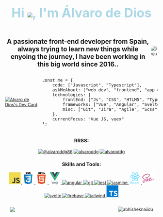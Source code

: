 <h1 align="center" style="font-size: 3em; color: lightblue">Hi <img src="https://media.giphy.com/media/hvRJCLFzcasrR4ia7z/giphy.gif" width="25px">, I'm Álvaro de Dios</h1>
<div style="display: flex; justify-content: space-around; align-items: center;">
<h2 align="center">A passionate front-end developer from Spain, always trying to learn new things while enyoing the journey, I have been working in this big world since 2016..</h2>
<img style="border-radius: 20px" src="https://media.giphy.com/media/Q8PVgv4ub5QIudY42S/giphy.gif" alt="iuju">
</div>

<div style="display: flex; justify-content: space-around; align-items: center;">
<a href="https://app.daily.dev/AlvaroDDG86"><img src="https://api.daily.dev/devcards/35906fed01054a54a0400c279d362593.png?r=p4l" width="200" alt="Alvaro de Dios's Dev Card"/></a>
<pre style="border-radius: 20px" >
const me = {
    code: ["Javascript", "Typescript"],
    askMeAbout: ["web dev", "frontend", "app dev"],
    technologies: {
        frontEnd: ["Js", "CSS", "HTLM5", "Typescript"],
        frameworks: ["Vue", "Angular", "Svelte", "React"],
        misc: ["Git", "Jira", "Agile", "Scss", "TaildwindCSS", "Jest"]
    },
    currentFocus: "Vue JS, vuex"
};
</pre>
</div>
<h3 align="center">RRSS:</h3>
<p align="center">
<a href="https://twitter.com/@alvaroddg86" target="blank"><img align="center" src="https://raw.githubusercontent.com/rahuldkjain/github-profile-readme-generator/master/src/images/icons/Social/twitter.svg" alt="@alvaroddg86" height="30" width="30" /></a>
<a href="https://www.linkedin.com/in/álvaro-de-dios-garcía" target="blank"><img align="center" src="https://raw.githubusercontent.com/peterthehan/peterthehan/master/assets/linkedin.svg" alt="alvaroddg" height="30" width="40" /></a>
<a href="https://www.hackerrank.com/alvaroddg" target="blank"><img align="center" src="https://raw.githubusercontent.com/rahuldkjain/github-profile-readme-generator/master/src/images/icons/Social/hackerrank.svg" alt="alvaroddg" height="30" width="40" /></a>
</p>

<h3 align="center">Skills and Tools:</h3>
<p align="center">
        <a href="https://developer.mozilla.org/en-US/docs/Web/JavaScript" target="_blank" rel="noreferrer"> <img
                src="https://raw.githubusercontent.com/devicons/devicon/master/icons/javascript/javascript-original.svg"
                alt="javascript" width="40" height="40" /> </a>
        <a href="https://www.w3schools.com/css/" target="_blank" rel="noreferrer"> <img
                src="https://raw.githubusercontent.com/devicons/devicon/master/icons/css3/css3-original-wordmark.svg"
                alt="css3" width="40" height="40" /> </a>
        <a href="https://www.w3.org/html/" target="_blank" rel="noreferrer"> <img
                src="https://raw.githubusercontent.com/devicons/devicon/master/icons/html5/html5-original-wordmark.svg"
                alt="html5" width="40" height="40" /> </a>
        <a href="https://vuejs.org/" target="_blank" rel="noreferrer"> <img
                src="https://raw.githubusercontent.com/devicons/devicon/master/icons/vuejs/vuejs-original-wordmark.svg"
                alt="vuejs" width="40" height="40" /> </a>
        <a href="https://angular.io" target="_blank" rel="noreferrer"> <img
                src="https://angular.io/assets/images/logos/angular/angular.svg" alt="angular" width="40" height="40" />
        </a>
        <a href="https://git-scm.com/" target="_blank" rel="noreferrer"> <img
                src="https://www.vectorlogo.zone/logos/git-scm/git-scm-icon.svg" alt="git" width="40" height="40" />
        </a>
        <a href="https://jestjs.io" target="_blank" rel="noreferrer"> <img
                src="https://www.vectorlogo.zone/logos/jestjsio/jestjsio-icon.svg" alt="jest" width="40" height="40" />
        </a>
        <a href="https://jasmine.github.io/" target="_blank" rel="noreferrer"> <img
                src="https://www.vectorlogo.zone/logos/jasmine/jasmine-icon.svg" alt="jasmine" width="40" height="40" />
        </a>
        <a href="https://reactjs.org/" target="_blank" rel="noreferrer"> <img
                src="https://raw.githubusercontent.com/devicons/devicon/master/icons/react/react-original-wordmark.svg"
                alt="react" width="40" height="40" /> </a>
        <a href="https://sass-lang.com" target="_blank" rel="noreferrer"> <img
                src="https://raw.githubusercontent.com/devicons/devicon/master/icons/sass/sass-original.svg" alt="sass"
                width="40" height="40" /> </a>
        <a href="https://svelte.dev" target="_blank" rel="noreferrer"> <img
                src="https://upload.wikimedia.org/wikipedia/commons/1/1b/Svelte_Logo.svg" alt="svelte" width="40"
                height="40" /> </a>
        <a href="https://firebase.google.com/" target="_blank" rel="noreferrer"> <img
                src="https://www.vectorlogo.zone/logos/firebase/firebase-icon.svg" alt="firebase" width="40"
                height="40" /> </a>
        <a href="https://tailwindcss.com/" target="_blank" rel="noreferrer"> <img
                src="https://www.vectorlogo.zone/logos/tailwindcss/tailwindcss-icon.svg" alt="tailwind" width="40"
                height="40" /> </a>
        <a href="https://www.typescriptlang.org/" target="_blank" rel="noreferrer"> <img
                src="https://raw.githubusercontent.com/devicons/devicon/master/icons/typescript/typescript-original.svg"
                alt="typescript" width="40" height="40" /> </a>
    </p>

<div style="display: flex; justify-content: space-around; align-items: center;">
   <img width=325 align="center" src="https://github-readme-stats.vercel.app/api/top-langs/?username=AlvaroDDG86&hide=c%23,powershell,Mathematica,Ruby,Objective-C,Objective-C%2b%2b,Cuda&title_color=61dafb&text_color=ffffff&icon_color=61dafb&bg_color=20232a&langs_count=8&layout=compact&border_color=61dafb&hide_border=true" />
    <p align="left"> <img src="https://github-readme-stats.vercel.app/api?username=AlvaroDDG86&show_icons=true&theme=gotham" alt="abhisheknaiidu" />
</div>
